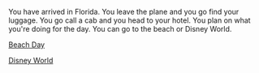 You have arrived in Florida. You leave the plane and you go find your luggage. You go call a cab and you head to your hotel. You plan on what you're doing for the day. You can go to the beach or Disney World.

[Beach Day](thingstodo/beach.md)

[Disney World](thingstodo/disney.md)